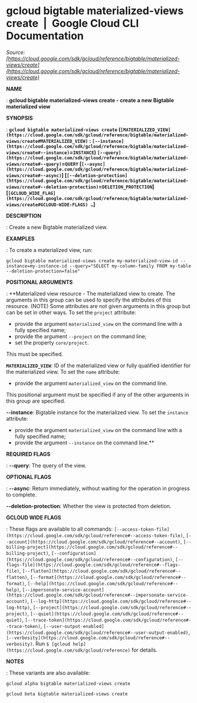# gcloud bigtable materialized-views create  |  Google Cloud CLI Documentation

*Source: [https://cloud.google.com/sdk/gcloud/reference/bigtable/materialized-views/create](https://cloud.google.com/sdk/gcloud/reference/bigtable/materialized-views/create)*

**NAME**

: **gcloud bigtable materialized-views create - create a new Bigtable materialized view**

**SYNOPSIS**

: **`gcloud bigtable materialized-views create` (`[MATERIALIZED_VIEW](https://cloud.google.com/sdk/gcloud/reference/bigtable/materialized-views/create#MATERIALIZED_VIEW)` : `[--instance](https://cloud.google.com/sdk/gcloud/reference/bigtable/materialized-views/create#--instance)`=`INSTANCE`) `[--query](https://cloud.google.com/sdk/gcloud/reference/bigtable/materialized-views/create#--query)`=`QUERY` [`[--async](https://cloud.google.com/sdk/gcloud/reference/bigtable/materialized-views/create#--async)`] [`[--deletion-protection](https://cloud.google.com/sdk/gcloud/reference/bigtable/materialized-views/create#--deletion-protection)`=`DELETION_PROTECTION`] [`[GCLOUD_WIDE_FLAG](https://cloud.google.com/sdk/gcloud/reference/bigtable/materialized-views/create#GCLOUD-WIDE-FLAGS) …`]**

**DESCRIPTION**

: Create a new Bigtable materialized view.

**EXAMPLES**

: To create a materialized view, run:
```
gcloud bigtable materialized-views create my-materialized-view-id --instance=my-instance-id --query="SELECT my-column-family FROM my-table --deletion-protection=false"
```

**POSITIONAL ARGUMENTS**

: **Materialized view resource - The materialized view to create. The arguments in
this group can be used to specify the attributes of this resource. (NOTE) Some
attributes are not given arguments in this group but can be set in other ways.
To set the `project` attribute:

- provide the argument `materialized_view` on the command line with a
fully specified name;
- provide the argument `--project` on the command line;
- set the property `core/project`.

This must be specified.

**`MATERIALIZED_VIEW`**:
ID of the materialized view or fully qualified identifier for the materialized
view.
To set the `name` attribute:

- provide the argument `materialized_view` on the command line.

This positional argument must be specified if any of the other arguments in this
group are specified.

**--instance**:
Bigtable instance for the materialized view.
To set the `instance` attribute:

- provide the argument `materialized_view` on the command line with a
fully specified name;
- provide the argument `--instance` on the command line.**

**REQUIRED FLAGS**

: **--query**:
The query of the view.

**OPTIONAL FLAGS**

: **--async**:
Return immediately, without waiting for the operation in progress to complete.

**--deletion-protection**:
Whether the view is protected from deletion.

**GCLOUD WIDE FLAGS**

: These flags are available to all commands: `[--access-token-file](https://cloud.google.com/sdk/gcloud/reference#--access-token-file)`,
`[--account](https://cloud.google.com/sdk/gcloud/reference#--account)`, `[--billing-project](https://cloud.google.com/sdk/gcloud/reference#--billing-project)`,
`[--configuration](https://cloud.google.com/sdk/gcloud/reference#--configuration)`,
`[--flags-file](https://cloud.google.com/sdk/gcloud/reference#--flags-file)`,
`[--flatten](https://cloud.google.com/sdk/gcloud/reference#--flatten)`, `[--format](https://cloud.google.com/sdk/gcloud/reference#--format)`, `[--help](https://cloud.google.com/sdk/gcloud/reference#--help)`, `[--impersonate-service-account](https://cloud.google.com/sdk/gcloud/reference#--impersonate-service-account)`,
`[--log-http](https://cloud.google.com/sdk/gcloud/reference#--log-http)`,
`[--project](https://cloud.google.com/sdk/gcloud/reference#--project)`, `[--quiet](https://cloud.google.com/sdk/gcloud/reference#--quiet)`, `[--trace-token](https://cloud.google.com/sdk/gcloud/reference#--trace-token)`, `[--user-output-enabled](https://cloud.google.com/sdk/gcloud/reference#--user-output-enabled)`,
`[--verbosity](https://cloud.google.com/sdk/gcloud/reference#--verbosity)`.
Run `$ [gcloud help](https://cloud.google.com/sdk/gcloud/reference)` for details.

**NOTES**

: These variants are also available:

```
gcloud alpha bigtable materialized-views create
```

```
gcloud beta bigtable materialized-views create
```
